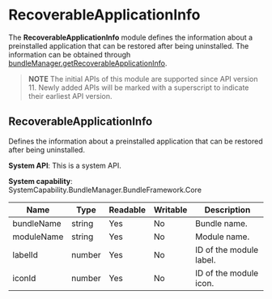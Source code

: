# RecoverableApplicationInfo

The **RecoverableApplicationInfo** module defines the information about a preinstalled application that can be restored after being uninstalled. The information can be obtained through [bundleManager.getRecoverableApplicationInfo](js-apis-bundleManager.md).

> **NOTE**
> The initial APIs of this module are supported since API version 11. Newly added APIs will be marked with a superscript to indicate their earliest API version.

## RecoverableApplicationInfo

Defines the information about a preinstalled application that can be restored after being uninstalled.

**System API**: This is a system API.

**System capability**: SystemCapability.BundleManager.BundleFramework.Core

| Name            | Type                          | Readable| Writable| Description                  |
| ---------------- | ------------------------------ | ---- | ---- | ---------------------- |
| bundleName       | string                         | Yes  | No  | Bundle name.      |
| moduleName       | string                         | Yes  | No  | Module name.|
| labelId          | number                         | Yes  | No  | ID of the module label.    |
| iconId           | number                         | Yes  | No  | ID of the module icon.   |
